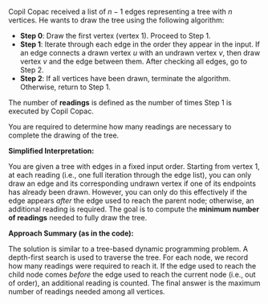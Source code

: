 Copil Copac received a list of $n - 1$ edges representing a tree with $n$ vertices. He wants to draw the tree using the following algorithm:

- **Step 0**: Draw the first vertex (vertex $1$). Proceed to Step 1.
- **Step 1**: Iterate through each edge in the order they appear in the input. If an edge connects a drawn vertex $u$ with an undrawn vertex $v$, then draw vertex $v$ and the edge between them. After checking all edges, go to Step 2.
- **Step 2**: If all vertices have been drawn, terminate the algorithm. Otherwise, return to Step 1.

The number of **readings** is defined as the number of times Step 1 is executed by Copil Copac.

You are required to determine how many readings are necessary to complete the drawing of the tree.

**Simplified Interpretation:**

You are given a tree with edges in a fixed input order. Starting from vertex 1, at each reading (i.e., one full iteration through the edge list), you can only draw an edge and its corresponding undrawn vertex if one of its endpoints has already been drawn. However, you can only do this effectively if the edge appears *after* the edge used to reach the parent node; otherwise, an additional reading is required. The goal is to compute the **minimum number of readings** needed to fully draw the tree.

**Approach Summary (as in the code):**

The solution is similar to a tree-based dynamic programming problem. A depth-first search is used to traverse the tree. For each node, we record how many readings were required to reach it. If the edge used to reach the child node comes *before* the edge used to reach the current node (i.e., out of order), an additional reading is counted. The final answer is the maximum number of readings needed among all vertices.


